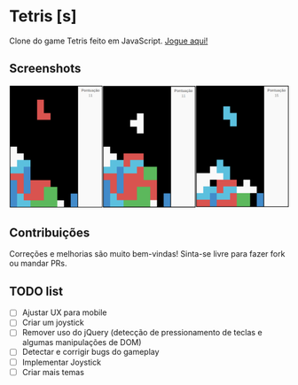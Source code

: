 # Tetris [s]

Clone do game Tetris feito em JavaScript. [Jogue aqui!](http://tetriss.com)

## Screenshots

![picture](img/screenshots.png)

## Contribuições

Correções e melhorias são muito bem-vindas! Sinta-se livre para fazer fork ou mandar PRs.

## TODO list

- [ ] Ajustar UX para mobile
- [ ] Criar um joystick
- [ ] Remover uso do jQuery (detecção de pressionamento de teclas e algumas manipulações de DOM)
- [ ] Detectar e corrigir bugs do gameplay
- [ ] Implementar Joystick
- [ ] Criar mais temas
